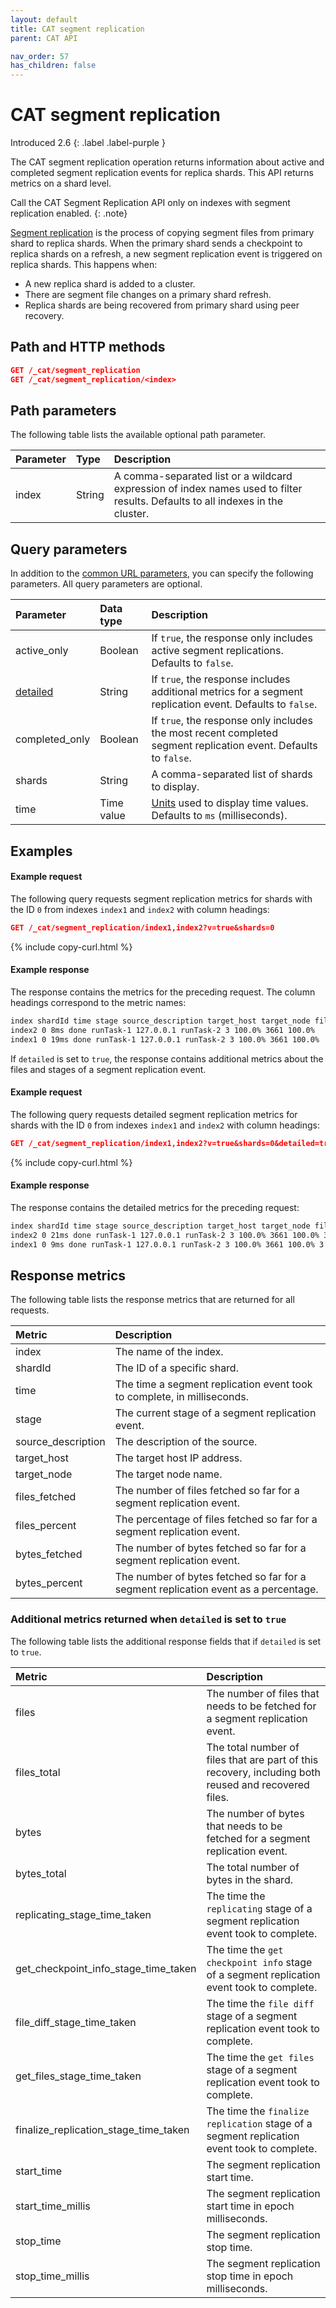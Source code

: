 ```yaml
---
layout: default
title: CAT segment replication
parent: CAT API

nav_order: 57
has_children: false
---
```


# CAT segment replication
Introduced 2.6
{: .label .label-purple }

The CAT segment replication operation returns information about active and completed segment replication events for replica shards. This API returns metrics on a shard level.

Call the CAT Segment Replication API only on indexes with segment replication enabled.
{: .note}

[Segment replication]({{site.url}}{{site.baseurl}}/opensearch/segment-replication/index) is the process of copying segment files from primary shard to replica shards. When the primary shard sends a checkpoint to replica shards on a refresh, a new segment replication event is triggered on replica shards. This happens when:

- A new replica shard is added to a cluster.
- There are segment file changes on a primary shard refresh.
- Replica shards are being recovered from primary shard using peer recovery.

## Path and HTTP methods

```json
GET /_cat/segment_replication
GET /_cat/segment_replication/<index>
```

## Path parameters

The following table lists the available optional path parameter.

Parameter | Type | Description
:--- |:-------| :---
index | String | A comma-separated list or a wildcard expression of index names used to filter results. Defaults to all indexes in the cluster.

## Query parameters

In addition to the [common URL parameters]({{site.url}}{{site.baseurl}}/api-reference/cat/index), you can specify the following parameters. All query parameters are optional.

Parameter | Data type | Description
:--- |:---| :---
active_only | Boolean | If `true`, the response only includes active segment replications. Defaults to `false`.
[detailed](#additional-metrics-returned-when-detailed-is-set-to-true) | String | If `true`, the response includes additional metrics for a segment replication event. Defaults to `false`.
completed_only | Boolean | If `true`, the response only includes the most recent completed segment replication event. Defaults to `false`.
shards | String | A comma-separated list of shards to display.
time | Time value | [Units]({{site.url}}{{site.baseurl}}/opensearch/units) used to display time values. Defaults to `ms` (milliseconds).

## Examples 

#### Example request

The following query requests segment replication metrics for shards with the ID `0` from indexes `index1` and `index2` with column headings:

```json
GET /_cat/segment_replication/index1,index2?v=true&shards=0
```
{% include copy-curl.html %}

#### Example response

The response contains the metrics for the preceding request. The column headings correspond to the metric names:

```bash
index shardId time stage source_description target_host target_node files_fetched files_percent bytes_fetched bytes_percent
index2 0 8ms done runTask-1 127.0.0.1 runTask-2 3 100.0% 3661 100.0%
index1 0 19ms done runTask-1 127.0.0.1 runTask-2 3 100.0% 3661 100.0%
```

If `detailed` is set to `true`, the response contains additional metrics about the files and stages of a segment replication event.

#### Example request

The following query requests detailed segment replication metrics for shards with the ID `0` from indexes `index1` and `index2` with column headings:

```json
GET /_cat/segment_replication/index1,index2?v=true&shards=0&detailed=true
```
{% include copy-curl.html %}

#### Example response

The response contains the detailed metrics for the preceding request:

```bash
index shardId time stage source_description target_host target_node files_fetched files_percent bytes_fetched bytes_percent files files_total bytes bytes_total replicating_stage_time_taken get_checkpoint_info_stage_time_taken file_diff_stage_time_taken get_files_stage_time_taken finalize_replication_stage_time_taken
index2 0 21ms done runTask-1 127.0.0.1 runTask-2 3 100.0% 3661 100.0% 3 3 3661 3661 0s 2ms 0s 4ms 14ms
index1 0 9ms done runTask-1 127.0.0.1 runTask-2 3 100.0% 3661 100.0% 3 3 3661 3661 0s 2ms 0s 3ms 3ms
```

## Response metrics

The following table lists the response metrics that are returned for all requests.

Metric | Description
:--- |:---
index | The name of the index.
shardId | The ID of a specific shard.
time | The time a segment replication event took to complete, in milliseconds.
stage | The current stage of a segment replication event.
source_description | The description of the source.
target_host | The target host IP address.
target_node | The target node name.
files_fetched | The number of files fetched so far for a segment replication event.
files_percent | The percentage of files fetched so far for a segment replication event.
bytes_fetched | The number of bytes fetched so far for a segment replication event.
bytes_percent| The number of bytes fetched so far for a segment replication event as a percentage.

### Additional metrics returned when `detailed` is set to `true`

The following table lists the additional response fields that if `detailed` is set to `true`.

Metric | Description
:--- |:---
files | The number of files that needs to be fetched for a segment replication event.
files_total | The total number of files that are part of this recovery, including both reused and recovered files.
bytes | The number of bytes that needs to be fetched for a segment replication event.
bytes_total | The total number of bytes in the shard.
replicating_stage_time_taken | The time the `replicating` stage of a segment replication event took to complete. 
get_checkpoint_info_stage_time_taken | The time the `get checkpoint info` stage of a segment replication event took to complete. 
file_diff_stage_time_taken | The time the `file diff` stage of a segment replication event took to complete. 
get_files_stage_time_taken | The time the `get files` stage of a segment replication event took to complete. 
finalize_replication_stage_time_taken | The time the `finalize replication` stage of a segment replication event took to complete.
start_time | The segment replication start time.
start_time_millis | The segment replication start time in epoch milliseconds.
stop_time | The segment replication stop time.
stop_time_millis | The segment replication stop time in epoch milliseconds. 